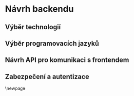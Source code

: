 
# Návrh backendu

## Výběr technologií

## Výběr programovacích jazyků

## Návrh API pro komunikaci s frontendem

## Zabezpečení a autentizace

\newpage

